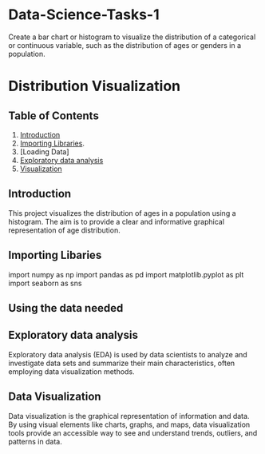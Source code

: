 # Data-Science-Tasks-1
Create a bar chart or histogram to visualize the distribution of a categorical or continuous variable, such as the distribution of ages or genders in a population.
# Distribution Visualization

## Table of Contents
1. [Introduction](#introduction)
2. [Importing Libraries](#needed-libaries-for-the-project).
3. [Loading Data] 
4. [Exploratory data analysis ](#data)
5. [Visualization](#visualization)


## Introduction
This project visualizes the distribution of ages in a population using a histogram. The aim is to provide a clear and informative graphical representation of age distribution.

## Importing Libaries
import numpy as np 
import pandas as pd
import matplotlib.pyplot as plt
import seaborn as sns

## Using the data needed

## Exploratory data analysis 
Exploratory data analysis (EDA) is used by data scientists to analyze and investigate data sets and summarize their main characteristics, often employing data visualization methods.

## Data Visualization

Data visualization is the graphical representation of information and data. By using visual elements like charts, graphs, and maps, data visualization tools provide an accessible way to see and understand trends, outliers, and patterns in data.

